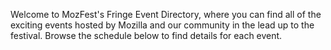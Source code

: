 <!-- Shows above the filters on the fringe events page -->

Welcome to MozFest's Fringe Event Directory, where you can find all of the exciting events hosted by Mozilla and our community in the lead up to the festival. Browse the schedule below to find details for each event.
